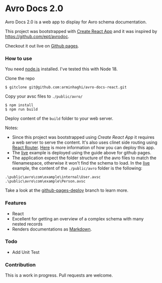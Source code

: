 # Avro Docs 2.0

Avro Docs 2.0 is a web app to display for Avro schema documentation.

This project was bootstrapped with [Create React App](https://github.com/facebook/create-react-app) and it was inspired by https://github.com/ept/avrodoc.

Checkout it out live on [Github pages](https://arminhaghi.github.io/avro-docs-react/#/).

### How to use
You need [node.js](http://nodejs.org/) installed. I've tested this with Node 18.

Clone the repo

    $ gitclone git@github.com:arminhaghi/avro-docs-react.git

Copy your avsc files to `./public/avro/`

    $ npm install
    $ npm run build

Deploy content of the `build` folder to your web server.


Notes:
* Since this project was bootstrapped using *Create React App* it requires a web server to serve the content. It's also uses clinet side routing using [React Router](https://reactrouter.com/).
[Here](https://create-react-app.dev/docs/deployment/) is more information of how you can deploy this app.
* The [live](https://arminhaghi.github.io/avro-docs-react/#/) example is deployed using the guide above for github pages.
* The application expect the folder structure of the avro files to match the filenamespace, otherwise it won't find the schema to load. In the [live](https://arminhaghi.github.io/avro-docs-react/#/) example, the content of the `./public/avro` folder is the following:
```
.\public\avro\com\example\internal\User.avsc
.\public\avro\com\example\Person.avsc
```
Take a look at the [github-pages-deploy](https://github.com/arminhaghi/avro-docs-react/tree/github-pages-deploy) branch to learn more.

### Features

* React
* Excellent for getting an overview of a complex schema with many nested records
* Renders documentations as [Markdown](http://daringfireball.net/projects/markdown/syntax).

### Todo

* Add Unit Test

### Contribution

This is a work in progress. Pull requests are welcome.
